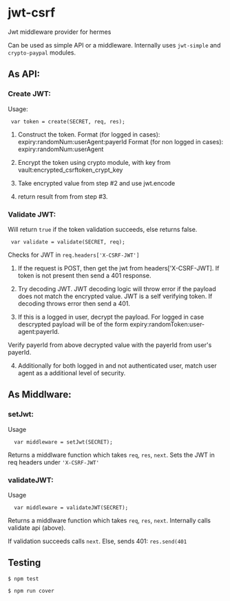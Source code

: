 jwt-csrf
========

Jwt middleware provider for hermes

Can be used as simple API or a middleware. Internally uses `jwt-simple` and `crypto-paypal` modules.

## As API:

### Create JWT:

Usage:

```
 var token = create(SECRET, req, res);

```

  1. Construct the token.
       Format (for logged in cases): expiry:randomNum:userAgent:payerId
       Format (for non logged in cases): expiry:randomNum:userAgent

  2. Encrypt the token using crypto module, with key from vault:encrypted_csrftoken_crypt_key

  3. Take encrypted value from step #2 and use jwt.encode

  4. return result from from step #3.


### Validate JWT:

Will return `true` if the token validation succeeds, else returns false.

```
 var validate = validate(SECRET, req);

```

Checks for JWT in `req.headers['X-CSRF-JWT']`

 1. If the request is POST, then get the jwt from headers['X-CSRF-JWT]. If token is not present then send a 401   response.
 
 2. Try decoding JWT. JWT decoding logic will throw error if the payload does not match the encrypted value.
 JWT is a self verifying token. If decoding throws error then send a 401.

 3. If this is a logged in user, decrypt the payload. For logged in case descrypted payload will be of the form
 expiry:randomToken:user-agent:payerId.

 Verify payerId from above decrypted value with the payerId from user's payerId.

 4. Additionally for both logged in and not authenticated user, match user agent as a additional level of security.



## As Middlware:

### setJwt:

 Usage

 ```
   var middleware = setJwt(SECRET);

 ```

Returns a middlware function which takes `req`, `res`, `next`. Sets the JWT in req headers under `'X-CSRF-JWT'`


### validateJWT:

 Usage

 ```
   var middleware = validateJWT(SECRET);

 ```

Returns a middlware function which takes `req`, `res`, `next`. Internally calls validate api (above).

If validation succeeds calls `next`. Else, sends 401: `res.send(401`


## Testing
`$ npm test`

`$ npm run cover`
